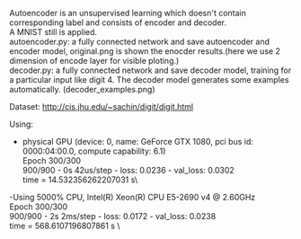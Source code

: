 Autoencoder is an unsupervised learning which doesn't contain corresponding label and consists of encoder and decoder.\
A MNIST still is applied.\
autoencoder.py: a fully connected network and save autoencoder and encoder model, original.png is shown the enocder results.(here we use 2 dimension of encode layer for visible ploting.)\
decoder.py: a fully connected network and save decoder model, training for a particular input like digit 4. The decoder model generates some examples automatically. (decoder_examples.png)


Dataset: http://cis.jhu.edu/~sachin/digit/digit.html

Using:

- physical GPU (device: 0, name: GeForce GTX 1080, pci bus id: 0000:04:00.0, compute capability: 6.1)\
Epoch 300/300 \
900/900 - 0s 42us/step - loss: 0.0236 - val_loss: 0.0302\
time =  14.532356262207031  s\

-Using 5000% CPU, Intel(R) Xeon(R) CPU E5-2690 v4 @ 2.60GHz \
Epoch 300/300 \
900/900 - 2s 2ms/step - loss: 0.0172 - val_loss: 0.0238 \
time =  568.6107196807861  s \
